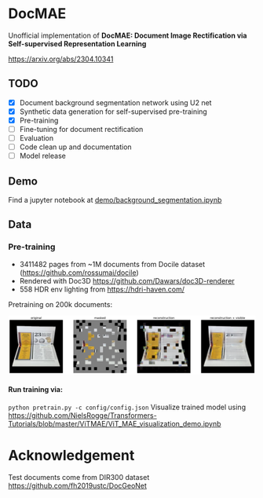 # DocMAE

Unofficial implementation of **DocMAE: Document Image Rectification via Self-supervised Representation Learning**

https://arxiv.org/abs/2304.10341

## TODO

- [x] Document background segmentation network using U2 net
- [x] Synthetic data generation for self-supervised pre-training
- [x] Pre-training
- [ ] Fine-tuning for document rectification
- [ ] Evaluation
- [ ] Code clean up and documentation
- [ ] Model release

## Demo

Find a jupyter notebook at [demo/background_segmentation.ipynb](demo/background_segmentation.ipynb)

## Data

### Pre-training

- 3411482 pages from ~1M documents from Docile dataset (https://github.com/rossumai/docile)
- Rendered with Doc3D https://github.com/Dawars/doc3D-renderer
- 558 HDR env lighting from https://hdri-haven.com/

Pretraining on 200k documents:

![MAE](assets/19_mae.png)

#### Run training via:
`python pretrain.py -c config/config.json`
Visualize trained model using https://github.com/NielsRogge/Transformers-Tutorials/blob/master/ViTMAE/ViT_MAE_visualization_demo.ipynb

# Acknowledgement

Test documents come from DIR300 dataset https://github.com/fh2019ustc/DocGeoNet
